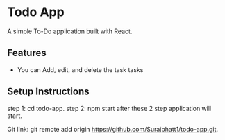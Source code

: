 # Todo App

A simple To-Do application built with React.

## Features
- You can  Add, edit, and delete the task tasks

## Setup Instructions
step 1: cd todo-app.
step 2: npm start
after these 2 step application will start.

Git link:  git remote add origin https://github.com/Surajbhatt1/todo-app.git.
